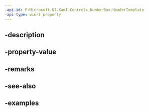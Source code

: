 ```yaml
---
-api-id: P:Microsoft.UI.Xaml.Controls.NumberBox.HeaderTemplate
-api-type: winrt property
---
```


## -description

## -property-value

## -remarks

## -see-also

## -examples

